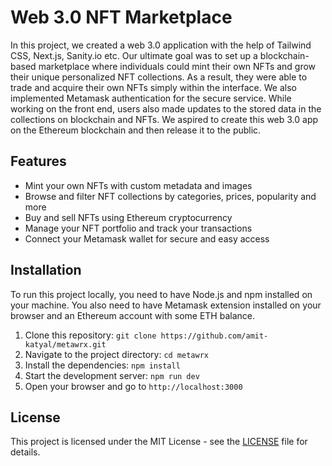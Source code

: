 # Web 3.0 NFT Marketplace

In this project, we created a web 3.0 application with the help of Tailwind CSS, Next.js, Sanity.io etc. Our ultimate goal was to set up a blockchain-based marketplace where individuals could mint their own NFTs and grow their unique personalized NFT collections. As a result, they were able to trade and acquire their own NFTs simply within the interface. We also implemented Metamask authentication for the secure service. While working on the front end, users also made updates to the stored data in the collections on blockchain and NFTs. We aspired to create this web 3.0 app on the Ethereum blockchain and then release it to the public.

## Features

- Mint your own NFTs with custom metadata and images
- Browse and filter NFT collections by categories, prices, popularity and more
- Buy and sell NFTs using Ethereum cryptocurrency
- Manage your NFT portfolio and track your transactions
- Connect your Metamask wallet for secure and easy access

## Installation

To run this project locally, you need to have Node.js and npm installed on your machine. You also need to have Metamask extension installed on your browser and an Ethereum account with some ETH balance.

1. Clone this repository: `git clone https://github.com/amit-katyal/metawrx.git`
2. Navigate to the project directory: `cd metawrx`
3. Install the dependencies: `npm install`
4. Start the development server: `npm run dev`
5. Open your browser and go to `http://localhost:3000`

## License

This project is licensed under the MIT License - see the [LICENSE](LICENSE) file for details.
